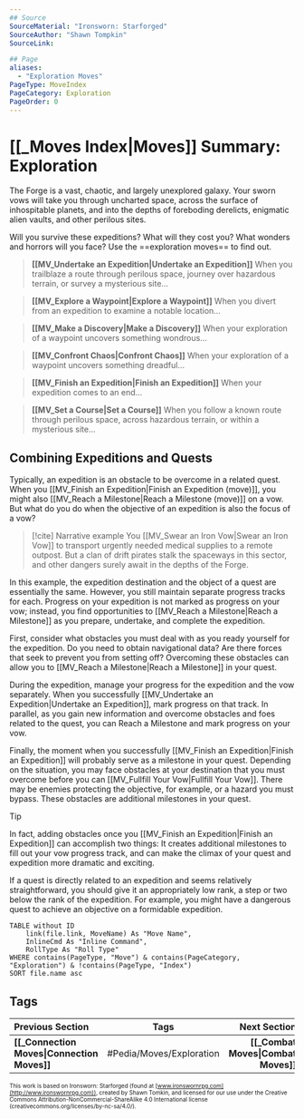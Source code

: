 ```yaml
---
## Source
SourceMaterial: "Ironsworn: Starforged"
SourceAuthor: "Shawn Tompkin"
SourceLink: 

## Page
aliases:
  - "Exploration Moves"
PageType: MoveIndex
PageCategory: Exploration
PageOrder: 0
---
```

# [[_Moves Index|Moves]] Summary: Exploration
The Forge is a vast, chaotic, and largely unexplored galaxy. Your sworn vows will take you through uncharted space, across the surface of inhospitable planets, and into the depths of foreboding derelicts, enigmatic alien vaults, and other perilous sites. 

Will you survive these expeditions? What will they cost you? What wonders and horrors will you face? Use the ==exploration moves== to find out.

>**[[MV_Undertake an Expedition|Undertake an Expedition]]**
>When you trailblaze a route through perilous space, journey over hazardous terrain, or survey a mysterious site…

>**[[MV_Explore a Waypoint|Explore a Waypoint]]**
>When you divert from an expedition to examine a notable location…

>**[[MV_Make a Discovery|Make a Discovery]]**
>When your exploration of a waypoint uncovers something wondrous…

>**[[MV_Confront Chaos|Confront Chaos]]**
>When your exploration of a waypoint uncovers something dreadful…

>**[[MV_Finish an Expedition|Finish an Expedition]]**
>When your expedition comes to an end…

>**[[MV_Set a Course|Set a Course]]**
>When you follow a known route through perilous space, across hazardous terrain, or within a mysterious site…

## Combining Expeditions and Quests
Typically, an expedition is an obstacle to be overcome in a related quest. When you [[MV_Finish an Expedition|Finish an Expedition (move)]], you might also [[MV_Reach a Milestone|Reach a Milestone (move)]] on a vow. But what do you do when the objective of an expedition is also the focus of a vow? 

>[!cite] Narrative example
>You [[MV_Swear an Iron Vow|Swear an Iron Vow]] to transport urgently needed medical supplies to a remote outpost. But a clan of drift pirates stalk the spaceways in this sector, and other dangers surely await in the depths of the Forge. 

In this example, the expedition destination and the object of a quest are essentially the same. However, you still maintain separate progress tracks for each. Progress on your expedition is not marked as progress on your vow; instead, you find opportunities to [[MV_Reach a Milestone|Reach a Milestone]] as you prepare, undertake, and complete the expedition. 

First, consider what obstacles you must deal with as you ready yourself for the expedition. Do you need to obtain navigational data? Are there forces that seek to prevent you from setting off? Overcoming these obstacles can allow you to [[MV_Reach a Milestone|Reach a Milestone]] in your quest. 

During the expedition, manage your progress for the expedition and the vow separately. When you successfully [[MV_Undertake an Expedition|Undertake an Expedition]], mark progress on that track. In parallel, as you gain new information and overcome obstacles and foes related to the quest, you can Reach a Milestone and mark progress on your vow. 

Finally, the moment when you successfully [[MV_Finish an Expedition|Finish an Expedition]] will probably serve as a milestone in your quest. Depending on the situation, you may face obstacles at your destination that you must overcome before you can [[MV_Fullfill Your Vow|Fullfill Your Vow]]. There may be enemies protecting the objective, for example, or a hazard you must bypass. These obstacles are additional milestones in your quest. 

>[!tip]
>In fact, adding obstacles once you [[MV_Finish an Expedition|Finish an Expedition]] can accomplish two things: It creates additional milestones to fill out your vow progress track, and can make the climax of your quest and expedition more dramatic and exciting. 

If a quest is directly related to an expedition and seems relatively straightforward, you should give it an appropriately low rank, a step or two below the rank of the expedition. For example, you might have a dangerous quest to achieve an objective on a formidable expedition.

```dataview
TABLE without ID
	link(file.link, MoveName) As "Move Name",
	InlineCmd As "Inline Command",
	RollType As "Roll Type"
WHERE contains(PageType, "Move") & contains(PageCategory, "Exploration") & !contains(PageType, "Index")
SORT file.name asc
```

## Tags
| Previous Section | Tags | Next Section |
|:--- |:---:| ---:|
| **[[_Connection Moves\|Connection Moves]]** | #Pedia/Moves/Exploration | **[[_Combat Moves\|Combat Moves]]** |
 

<font size=-2>This work is based on Ironsworn: Starforged (found at [www.ironswornrpg.com](http://www.ironswornrpg.com)), created by Shawn Tomkin, and licensed for our use under the Creative Commons Attribution-NonCommercial-ShareAlike 4.0 International license  (creativecommons.org/licenses/by-nc-sa/4.0/).</font>